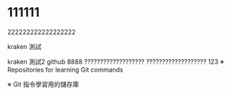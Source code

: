 # 111111
222222222222222222

kraken 測試

kraken 測試2
github
8888
???????????????????
???????????????????
123
※ Repositories for learning Git commands 

※ Git 指令學習用的儲存庫
